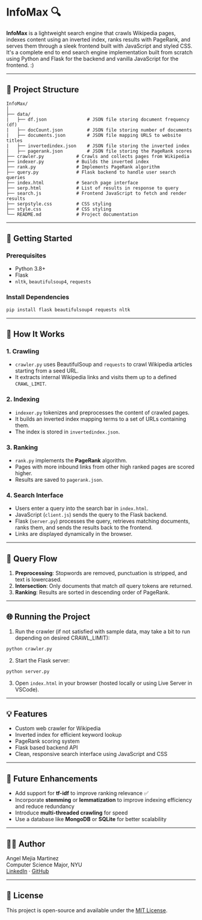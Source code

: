 # InfoMax 🔍

**InfoMax** is a lightweight search engine that crawls Wikipedia pages, indexes content using an inverted index, ranks results with PageRank, and serves them through a sleek frontend built with JavaScript and styled CSS. It's a complete end to end search engine implementation built from scratch using Python and Flask for the backend and vanilla JavaScript for the frontend. :)

---

## 📁 Project Structure

```
InfoMax/
│
├── data/
|   ├── df.json               # JSON file storing document frequency (df)
|   ├── docCount.json         # JSON file storing number of documents
|   ├── documents.json        # JSON file mapping URLS to website titles
|   ├── invertedindex.json    # JSON file storing the inverted index
|   ├── pagerank.json         # JSON file storing the PageRank scores
├── crawler.py            # Crawls and collects pages from Wikipedia
├── indexer.py            # Builds the inverted index
├── rank.py               # Implements PageRank algorithm
├── query.py              # Flask backend to handle user search queries
├── index.html            # Search page interface
├── serp.html             # List of results in response to query
├── search.js             # Frontend JavaScript to fetch and render results
├── serpstyle.css         # CSS styling
├── style.css             # CSS styling
└── README.md             # Project documentation
```

---

## 🚀 Getting Started

### Prerequisites

- Python 3.8+
- Flask
- `nltk`, `beautifulsoup4`, `requests`

### Install Dependencies

```bash
pip install flask beautifulsoup4 requests nltk
```

---

## 🧠 How It Works

### 1. **Crawling**
- `crawler.py` uses BeautifulSoup and `requests` to crawl Wikipedia articles starting from a seed URL.
- It extracts internal Wikipedia links and visits them up to a defined `CRAWL_LIMIT`.

### 2. **Indexing**
- `indexer.py` tokenizes and preprocesses the content of crawled pages.
- It builds an inverted index mapping terms to a set of URLs containing them.
- The index is stored in `invertedindex.json`.

### 3. **Ranking**
- `rank.py` implements the **PageRank** algorithm.
- Pages with more inbound links from other high ranked pages are scored higher.
- Results are saved to `pagerank.json`.

### 4. **Search Interface**
- Users enter a query into the search bar in `index.html`.
- JavaScript (`client.js`) sends the query to the Flask backend.
- Flask (`server.py`) processes the query, retrieves matching documents, ranks them, and sends the results back to the frontend.
- Links are displayed dynamically in the browser.

---

## 🔎 Query Flow

1. **Preprocessing**: Stopwords are removed, punctuation is stripped, and text is lowercased.
2. **Intersection**: Only documents that match _all_ query tokens are returned.
3. **Ranking**: Results are sorted in descending order of PageRank.

---

## 🌐 Running the Project

1. Run the crawler (if not satisfied with sample data, may take a bit to run depending on desired CRAWL_LIMIT):

```bash
python crawler.py
```

2. Start the Flask server:

```bash
python server.py
```

3. Open `index.html` in your browser (hosted locally or using Live Server in VSCode).

---

## 💡 Features

- Custom web crawler for Wikipedia
- Inverted index for efficient keyword lookup
- PageRank scoring system
- Flask based backend API
- Clean, responsive search interface using JavaScript and CSS

---

## 📌 Future Enhancements

- Add support for **tf-idf** to improve ranking relevance ✅
- Incorporate **stemming** or **lemmatization** to improve indexing efficiency and reduce redundancy
- Introduce **multi-threaded crawling** for speed
- Use a database like **MongoDB** or **SQLite** for better scalability

---

## 🧑‍💻 Author

Angel Mejia Martinez  
Computer Science Major, NYU  
[LinkedIn](https://www.linkedin.com/in/angel-mejia-martinez-3b0a09252/) · [GitHub](https://github.com/AngelMM26)

---

## 📄 License

This project is open-source and available under the [MIT License](LICENSE).
